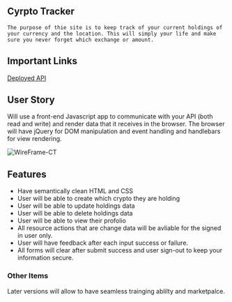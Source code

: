 
  ## Cyrpto Tracker
    The purpose of thie site is to keep track of your current holdings of your currency and the location. This will simply your life and make sure you never forget which exchange or amount.
    
  ##  Important Links
  
  [Deployed API](https://github.com/Eugene-Damiani/crypto-tracker-api)
  
 
  ## User Story
 Will use a front-end Javascript app to communicate with your API (both read and write) and render data that it receives in the browser.
 The browser will have jQuery for DOM manipulation and event handling and handlebars for view rendering.
 
![WireFrame-CT](https://user-images.githubusercontent.com/65584864/89428091-dc9d1a80-d6f0-11ea-9b6a-3010bdcf0b08.jpg)
 
 ## Features
 <ul>
  <li>Have semantically clean HTML and CSS </li>
  <li>User will be able to create which crypto they are holding </li>
  <li>User will be able to update holdings data</li>
  <li>User will be able to delete holdings data</li>
  <li>User will be able to view their profolio</li>
  <li>All resource actions that are change data will be avliable for the signed in user only.</li>
  <li>User will have feedback after each input success or failure.</li>
  <li>All forms will clear after submit success and user sign-out to keep your information secure.</li>
 </ul> 
 
 ### Other Items

Later versions will allow to have seamless trainging ablilty and marketpalce. 

